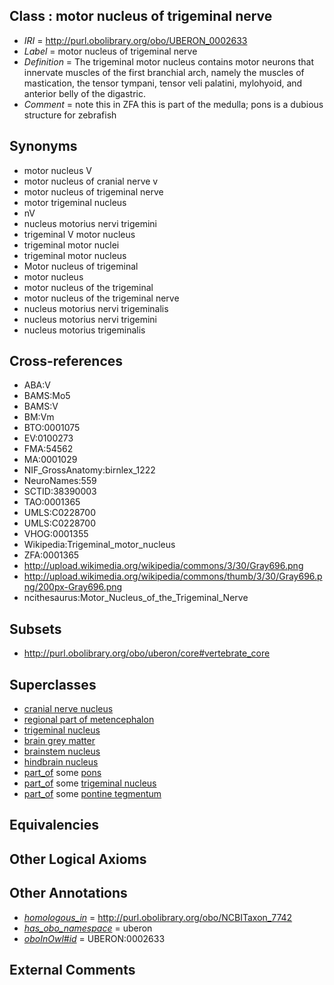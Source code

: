 
## Class : motor nucleus of trigeminal nerve

 * *IRI* = http://purl.obolibrary.org/obo/UBERON_0002633
 * *Label* = motor nucleus of trigeminal nerve
 * *Definition* = The trigeminal motor nucleus contains motor neurons that innervate muscles of the first branchial arch, namely the muscles of mastication, the tensor tympani, tensor veli palatini, mylohyoid, and anterior belly of the digastric.
 * *Comment* = note this in ZFA this is part of the medulla; pons is a dubious structure for zebrafish

## Synonyms

 * motor nucleus V
 * motor nucleus of cranial nerve v
 * motor nucleus of trigeminal nerve
 * motor trigeminal nucleus
 * nV
 * nucleus motorius nervi trigemini
 * trigeminal V motor nucleus
 * trigeminal motor nuclei
 * trigeminal motor nucleus
 * Motor nucleus of trigeminal
 * motor nucleus
 * motor nucleus of the trigeminal
 * motor nucleus of the trigeminal nerve
 * nucleus motorius nervi trigeminalis
 * nucleus motorius nervi trigemini
 * nucleus motorius trigeminalis

## Cross-references

 * ABA:V
 * BAMS:Mo5
 * BAMS:V
 * BM:Vm
 * BTO:0001075
 * EV:0100273
 * FMA:54562
 * MA:0001029
 * NIF_GrossAnatomy:birnlex_1222
 * NeuroNames:559
 * SCTID:38390003
 * TAO:0001365
 * UMLS:C0228700
 * UMLS:C0228700
 * VHOG:0001355
 * Wikipedia:Trigeminal_motor_nucleus
 * ZFA:0001365
 * http://upload.wikimedia.org/wikipedia/commons/3/30/Gray696.png
 * http://upload.wikimedia.org/wikipedia/commons/thumb/3/30/Gray696.png/200px-Gray696.png
 * ncithesaurus:Motor_Nucleus_of_the_Trigeminal_Nerve

## Subsets

 * http://purl.obolibrary.org/obo/uberon/core#vertebrate_core

## Superclasses

 * [cranial nerve nucleus](../../UBERON/26/UBERON_0000126.md)
 * [regional part of metencephalon](../../UBERON/80/UBERON_0002680.md)
 * [trigeminal nucleus](../../UBERON/25/UBERON_0002925.md)
 * [brain grey matter](../../UBERON/28/UBERON_0003528.md)
 * [brainstem nucleus](../../UBERON/31/UBERON_0006331.md)
 * [hindbrain nucleus](../../UBERON/62/UBERON_0009662.md)
 * [part_of](../../BFO/50/BFO_0000050.md) some [pons](../../UBERON/88/UBERON_0000988.md)
 * [part_of](../../BFO/50/BFO_0000050.md) some [trigeminal nucleus](../../UBERON/25/UBERON_0002925.md)
 * [part_of](../../BFO/50/BFO_0000050.md) some [pontine tegmentum](../../UBERON/23/UBERON_0003023.md)

## Equivalencies


## Other Logical Axioms


## Other Annotations

 * *[homologous_in](../../core#homologous/in/core#homologous_in.md)* = http://purl.obolibrary.org/obo/NCBITaxon_7742
 * *[has_obo_namespace](../../ce/oboInOwl#hasOBONamespace.md)* = uberon
 * *[oboInOwl#id](../../id/oboInOwl#id.md)* = UBERON:0002633

## External Comments

